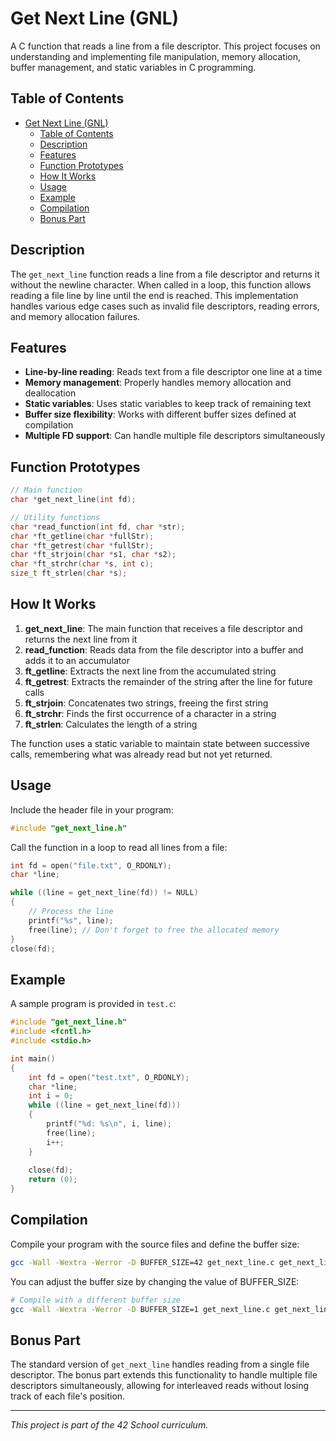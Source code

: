 # Get Next Line (GNL)

A C function that reads a line from a file descriptor. This project focuses on understanding and implementing file manipulation, memory allocation, buffer management, and static variables in C programming.

## Table of Contents
- [Get Next Line (GNL)](#get-next-line-gnl)
  - [Table of Contents](#table-of-contents)
  - [Description](#description)
  - [Features](#features)
  - [Function Prototypes](#function-prototypes)
  - [How It Works](#how-it-works)
  - [Usage](#usage)
  - [Example](#example)
  - [Compilation](#compilation)
  - [Bonus Part](#bonus-part)

## Description

The `get_next_line` function reads a line from a file descriptor and returns it without the newline character. When called in a loop, this function allows reading a file line by line until the end is reached. This implementation handles various edge cases such as invalid file descriptors, reading errors, and memory allocation failures.

## Features

- **Line-by-line reading**: Reads text from a file descriptor one line at a time
- **Memory management**: Properly handles memory allocation and deallocation
- **Static variables**: Uses static variables to keep track of remaining text
- **Buffer size flexibility**: Works with different buffer sizes defined at compilation
- **Multiple FD support**: Can handle multiple file descriptors simultaneously

## Function Prototypes

```c
// Main function
char *get_next_line(int fd);

// Utility functions
char *read_function(int fd, char *str);
char *ft_getline(char *fullStr);
char *ft_getrest(char *fullStr);
char *ft_strjoin(char *s1, char *s2);
char *ft_strchr(char *s, int c);
size_t ft_strlen(char *s);
```

## How It Works

1. **get_next_line**: The main function that receives a file descriptor and returns the next line from it
2. **read_function**: Reads data from the file descriptor into a buffer and adds it to an accumulator
3. **ft_getline**: Extracts the next line from the accumulated string
4. **ft_getrest**: Extracts the remainder of the string after the line for future calls
5. **ft_strjoin**: Concatenates two strings, freeing the first string
6. **ft_strchr**: Finds the first occurrence of a character in a string
7. **ft_strlen**: Calculates the length of a string

The function uses a static variable to maintain state between successive calls, remembering what was already read but not yet returned.

## Usage

Include the header file in your program:

```c
#include "get_next_line.h"
```

Call the function in a loop to read all lines from a file:

```c
int fd = open("file.txt", O_RDONLY);
char *line;

while ((line = get_next_line(fd)) != NULL)
{
    // Process the line
    printf("%s", line);
    free(line); // Don't forget to free the allocated memory
}
close(fd);
```

## Example

A sample program is provided in `test.c`:

```c
#include "get_next_line.h"
#include <fcntl.h>
#include <stdio.h>

int main()
{
    int fd = open("test.txt", O_RDONLY);
    char *line;
    int i = 0;
    while ((line = get_next_line(fd)))
    {
        printf("%d: %s\n", i, line);
        free(line);
        i++;
    }    
    
    close(fd);
    return (0);
}
```

## Compilation

Compile your program with the source files and define the buffer size:

```bash
gcc -Wall -Wextra -Werror -D BUFFER_SIZE=42 get_next_line.c get_next_line_utils.c test.c -o gnl
```

You can adjust the buffer size by changing the value of BUFFER_SIZE:

```bash
# Compile with a different buffer size
gcc -Wall -Wextra -Werror -D BUFFER_SIZE=1 get_next_line.c get_next_line_utils.c test.c -o gnl
```

## Bonus Part

The standard version of `get_next_line` handles reading from a single file descriptor. The bonus part extends this functionality to handle multiple file descriptors simultaneously, allowing for interleaved reads without losing track of each file's position.

---

*This project is part of the 42 School curriculum.*